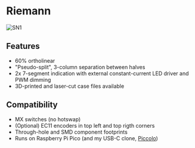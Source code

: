 # Riemann

![SN1](media/sn1.jpg)

## Features

- 60% ortholinear
- "Pseudo-split", 3-column separation between halves
- 2x 7-segment indication with external constant-current LED driver and PWM
  dimming
- 3D-printed and laser-cut case files available

## Compatibility

- MX switches (no hotswap)
- (Optional) EC11 encoders in top left and top rigth corners
- Through-hole and SMD component footprints
- Runs on Raspberry Pi Pico (and my USB-C clone, [Piccolo])

[Piccolo]: https://github.com/agausmann/piccolo
